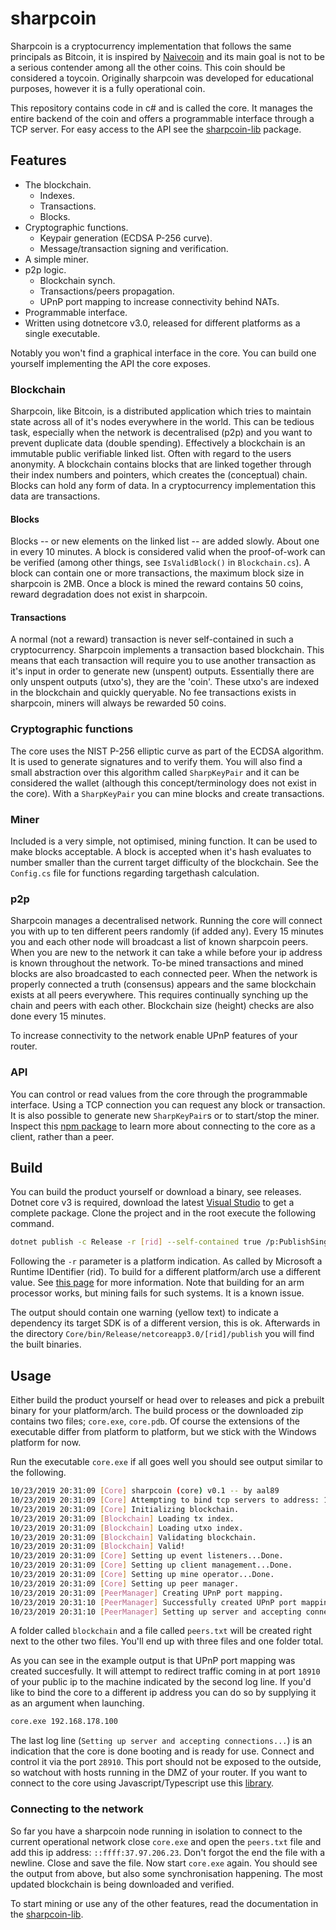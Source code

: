 # sharpcoin
Sharpcoin is a cryptocurrency implementation that follows the same principals as Bitcoin, it is inspired by [Naivecoin](https://github.com/conradoqg/naivecoin) and its main goal is not to be a serious contender among all the other coins. This coin should be considered a toycoin. Originally sharpcoin was developed for educational purposes, however it is a fully operational coin.

This repository contains code in c# and is called the core. It manages the entire backend of the coin and offers a programmable interface through a TCP server. For easy access to the API see the [sharpcoin-lib](https://github.com/aal89/sharpcoin-lib) package.

## Features

* The blockchain.
  * Indexes.
  * Transactions.
  * Blocks.
* Cryptographic functions.
  * Keypair generation (ECDSA P-256 curve).
  * Message/transaction signing and verification.
* A simple miner.
* p2p logic.
  * Blockchain synch.
  * Transactions/peers propagation.
  * UPnP port mapping to increase connectivity behind NATs.
* Programmable interface.
* Written using dotnetcore v3.0, released for different platforms as a single executable.

Notably you won't find a graphical interface in the core. You can build one yourself implementing the API the core exposes.

### Blockchain
Sharpcoin, like Bitcoin, is a distributed application which tries to maintain state across all of it's nodes everywhere in the world. This can be tedious task, especially when the network is decentralised (p2p) and you want to prevent duplicate data (double spending).
Effectively a blockchain is an immutable public verifiable linked list. Often with regard to the users anonymity. A blockchain contains blocks that are linked together through their index numbers and pointers, which creates the (conceptual) chain. Blocks can hold any form of data. In a cryptocurrency implementation this data are transactions.

#### Blocks
Blocks -- or new elements on the linked list -- are added slowly. About one in every 10 minutes. A block is considered valid when the proof-of-work can be verified (among other things, see `IsValidBlock()` in `Blockchain.cs`). A block can contain one or more transactions, the maximum block size in sharpcoin is 2MB. Once a block is mined the reward contains 50 coins, reward degradation does not exist in sharpcoin.

#### Transactions
A normal (not a reward) transaction is never self-contained in such a cryptocurrency. Sharpcoin implements a transaction based blockchain. This means that each transaction will require you to use another transaction as it's input in order to generate new (unspent) outputs. Essentially there are only unspent outputs (utxo's), they are the 'coin'. These utxo's are indexed in the blockchain and quickly queryable. No fee transactions exists in sharpcoin, miners will always be rewarded 50 coins.

### Cryptographic functions
The core uses the NIST P-256 elliptic curve as part of the ECDSA algorithm. It is used to generate signatures and to verify them. You will also find a small abstraction over this algorithm called `SharpKeyPair` and it can be considered the wallet (although this concept/terminology does not exist in the core). With a `SharpKeyPair` you can mine blocks and create transactions.

### Miner
Included is a very simple, not optimised, mining function. It can be used to make blocks acceptable. A block is accepted when it's hash evaluates to number smaller than the current target difficulty of the blockchain. See the `Config.cs` file for functions regarding targethash calculation.

### p2p
Sharpcoin manages a decentralised network. Running the core will connect you with up to ten different peers randomly (if added any). Every 15 minutes you and each other node will broadcast a list of known sharpcoin peers. When you are new to the network it can take a while before your ip address is known throughout the network.
To-be mined transactions and mined blocks are also broadcasted to each connected peer. When the network is properly connected a truth (consensus) appears and the same blockchain exists at all peers everywhere. This requires continually synching up the chain and peers with each other. Blockchain size (height) checks are also done every 15 minutes.

To increase connectivity to the network enable UPnP features of your router.

### API
You can control or read values from the core through the programmable interface. Using a TCP connection you can request any block or transaction. It is also possible to generate new `SharpKeyPair`s or to start/stop the miner. Inspect this [npm package](https://github.com/aal89/sharpcoin-lib) to learn more about connecting to the core as a client, rather than a peer.

## Build

You can build the product yourself or download a binary, see releases. Dotnet core v3 is required, download the latest [Visual Studio](https://visualstudio.microsoft.com/thank-you-downloading-visual-studio/?sku=Community&rel=16) to get a complete package. Clone the project and in the root execute the following command.

```sh
dotnet publish -c Release -r [rid] --self-contained true /p:PublishSingleFile=true
```

Following the `-r` parameter is a platform indication. As called by Microsoft a Runtime IDentifier (rid). To build for a different platform/arch use a different value. See [this page](https://docs.microsoft.com/en-us/dotnet/core/rid-catalog#windows-rids) for more information. Note that building for an arm processor works, but mining fails for such systems. It is a known issue.

The output should contain one warning (yellow text) to indicate a dependency its target SDK is of a different version, this is ok. Afterwards in the directory `Core/bin/Release/netcoreapp3.0/[rid]/publish` you will find the built binaries.

## Usage

Either build the product yourself or head over to releases and pick a prebuilt binary for your platform/arch. The build process or the downloaded zip contains two files; `core.exe`, `core.pdb`. Of course the extensions of the executable differ from platform to platform, but we stick with the Windows platform for now.

Run the executable `core.exe` if all goes well you should see output similar to the following.

```sh
10/23/2019 20:31:09 [Core] sharpcoin (core) v0.1 -- by aal89
10/23/2019 20:31:09 [Core] Attempting to bind tcp servers to address: 169.254.8.200.
10/23/2019 20:31:09 [Core] Initializing blockchain.
10/23/2019 20:31:09 [Blockchain] Loading tx index.
10/23/2019 20:31:09 [Blockchain] Loading utxo index.
10/23/2019 20:31:09 [Blockchain] Validating blockchain.
10/23/2019 20:31:09 [Blockchain] Valid!
10/23/2019 20:31:09 [Core] Setting up event listeners...Done.
10/23/2019 20:31:09 [Core] Setting up client management...Done.
10/23/2019 20:31:09 [Core] Setting up mine operator...Done.
10/23/2019 20:31:09 [Core] Setting up peer manager.
10/23/2019 20:31:09 [PeerManager] Creating UPnP port mapping.
10/23/2019 20:31:10 [PeerManager] Successfully created UPnP port mapping.
10/23/2019 20:31:10 [PeerManager] Setting up server and accepting connections...
```

A folder called `blockchain` and a file called `peers.txt` will be created right next to the other two files. You'll end up with three files and one folder total.

As you can see in the example output is that UPnP port mapping was created succesfully. It will attempt to redirect traffic coming in at port `18910` of your public ip to the machine indicated by the second log line. If you'd like to bind the core to a different ip address you can do so by supplying it as an argument when launching.

```sh
core.exe 192.168.178.100
```

The last log line (`Setting up server and accepting connections...`) is an indication that the core is done booting and is ready for use. Connect and control it via the port `28910`. This port should not be exposed to the outside, so watchout with hosts running in the DMZ of your router. If you want to connect to the core using Javascript/Typescript use this [library](https://github.com/aal89/sharpcoin-lib).

### Connecting to the network

So far you have a sharpcoin node running in isolation to connect to the current operational network close `core.exe` and open the `peers.txt` file and add this ip address: `::ffff:37.97.206.23`. Don't forgot the end the file with a newline. Close and save the file. Now start `core.exe` again. You should see the output from above, but also some synchronisation happening. The most updated blockchain is being downloaded and verified.

To start mining or use any of the other features, read the documentation in the [sharpcoin-lib](https://github.com/aal89/sharpcoin-lib).
